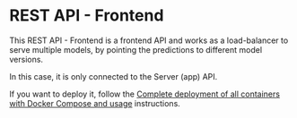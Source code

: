 # REST API - Frontend

This REST API - Frontend is a frontend API and works as a load-balancer to serve multiple models, by pointing the predictions to different model versions.

In this case, it is only connected to the Server (app) API.

If you want to deploy it, follow the [Complete deployment of all containers with Docker Compose and usage](./README.md#complete-deployment-of-all-containers-with-docker-compose-and-usage) instructions.
